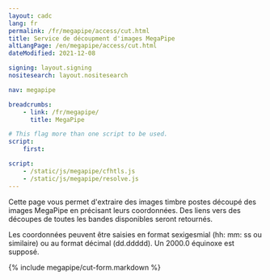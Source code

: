 ```yaml
---
layout: cadc
lang: fr
permalink: /fr/megapipe/access/cut.html
title: Service de découpment d'images MegaPipe
altLangPage: /en/megapipe/access/cut.html
dateModified: 2021-12-08

signing: layout.signing
nositesearch: layout.nositesearch

nav: megapipe

breadcrumbs:
    - link: /fr/megapipe/
      title: MegaPipe

# This flag more than one script to be used.
script:
    first:

script:
    - /static/js/megapipe/cfhtls.js
    - /static/js/megapipe/resolve.js
---
```


<p>
    Cette page vous permet d'extraire des images timbre postes d&eacute;coup&eacute;
    des images MegaPipe en pr&eacute;cisant leurs coordonn&eacute;es. Des liens vers
    des d&eacute;coupes de toutes les bandes disponibles seront retourn&eacute;s.
</p>

<p>
    Les coordonn&eacute;es peuvent &ecirc;tre saisies en format sexigesmial (hh:
    mm: ss ou similaire) ou au format d&eacute;cimal (dd.ddddd). Un 2000.0
    &eacute;quinoxe est suppos&eacute;.
</p>

{% include megapipe/cut-form.markdown %}
